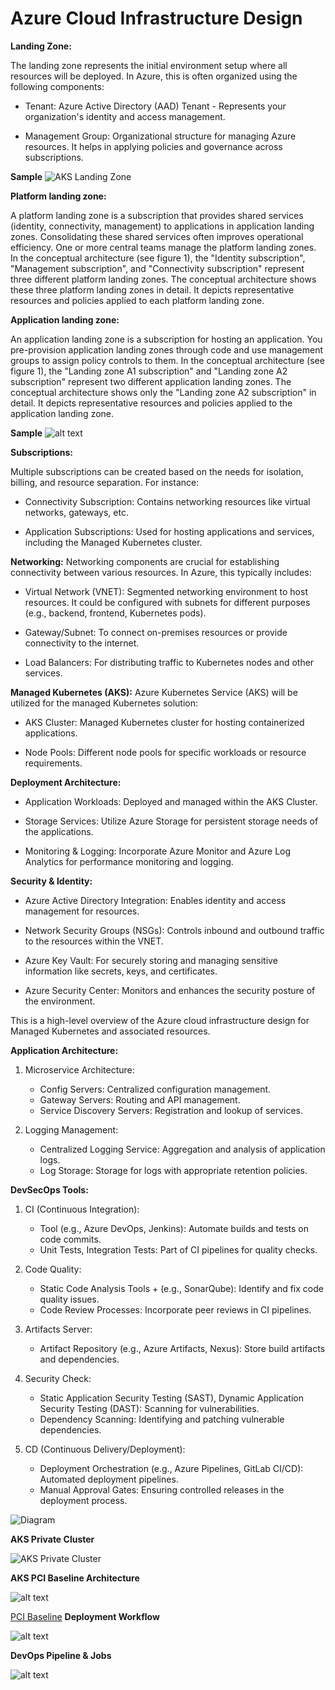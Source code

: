 
# Azure Cloud Infrastructure Design #

**Landing Zone:**

The landing zone represents the initial environment setup where all resources will be deployed. In Azure, this is often organized using the following components:

+ Tenant: Azure Active Directory (AAD) Tenant - Represents your organization's identity and access management.

+ Management Group: Organizational structure for managing Azure resources. It helps in applying policies and governance across subscriptions.

**Sample**
![AKS Landing Zone](./source/AKS_Landingzone.png)


**Platform landing zone:** 

A platform landing zone is a subscription that provides shared services (identity, connectivity, management) to applications in application landing zones. Consolidating these shared services often improves operational efficiency. One or more central teams manage the platform landing zones. In the conceptual architecture (see figure 1), the "Identity subscription", "Management subscription", and "Connectivity subscription" represent three different platform landing zones. The conceptual architecture shows these three platform landing zones in detail. It depicts representative resources and policies applied to each platform landing zone.

**Application landing zone:** 

An application landing zone is a subscription for hosting an application. You pre-provision application landing zones through code and use management groups to assign policy controls to them. In the conceptual architecture (see figure 1), the "Landing zone A1 subscription" and "Landing zone A2 subscription" represent two different application landing zones. The conceptual architecture shows only the "Landing zone A2 subscription" in detail. It depicts representative resources and policies applied to the application landing zone.

**Sample** 
![alt text](./source/management_group.png)

**Subscriptions:**

Multiple subscriptions can be created based on the needs for isolation, billing, and resource separation. For instance:

+ Connectivity Subscription: Contains networking resources like virtual networks, gateways, etc.

+ Application Subscriptions: Used for hosting applications and services, including the Managed Kubernetes cluster.

**Networking:**
Networking components are crucial for establishing connectivity between various resources. In Azure, this typically includes:

+ Virtual Network (VNET): Segmented networking environment to host resources. It could be configured with subnets for different purposes (e.g., backend, frontend, Kubernetes pods).

+ Gateway/Subnet: To connect on-premises resources or provide connectivity to the internet.

+ Load Balancers: For distributing traffic to Kubernetes nodes and other services.

**Managed Kubernetes (AKS):**
Azure Kubernetes Service (AKS) will be utilized for the managed Kubernetes solution:

+ AKS Cluster: Managed Kubernetes cluster for hosting containerized applications.

+ Node Pools: Different node pools for specific workloads or resource requirements.

**Deployment Architecture:**
+ Application Workloads: Deployed and managed within the AKS Cluster.

+ Storage Services: Utilize Azure Storage for persistent storage needs of the applications.

+ Monitoring & Logging: Incorporate Azure Monitor and Azure Log Analytics for performance monitoring and logging.

**Security & Identity:**

+ Azure Active Directory Integration: Enables identity and access management for resources.

+ Network Security Groups (NSGs): Controls inbound and outbound traffic to the resources within the VNET.

+ Azure Key Vault: For securely storing and managing sensitive information like secrets, keys, and certificates.

+ Azure Security Center: Monitors and enhances the security posture of the environment.

This is a high-level overview of the Azure cloud infrastructure design for Managed Kubernetes and associated resources.


**Application Architecture:**
1. Microservice Architecture:

    + Config Servers: Centralized configuration management.
    + Gateway Servers: Routing and API management.
    + Service Discovery Servers: Registration and lookup of services.
2. Logging Management:

    + Centralized Logging Service: Aggregation and analysis of application logs.
    + Log Storage: Storage for logs with appropriate retention policies.

**DevSecOps Tools:**
1. CI (Continuous Integration):

    + Tool (e.g., Azure DevOps, Jenkins): Automate builds and tests on code commits.
    + Unit Tests, Integration Tests: Part of CI pipelines for quality checks.

2. Code Quality:

    + Static Code Analysis Tools + (e.g., SonarQube): 
    Identify and fix code quality issues.
    + Code Review Processes: Incorporate peer reviews in CI pipelines.

3. Artifacts Server:

    + Artifact Repository (e.g., Azure Artifacts, Nexus): 
Store build artifacts and dependencies.

4. Security Check:

    +  Static Application Security Testing (SAST), Dynamic Application Security Testing (DAST): Scanning for vulnerabilities.
    + Dependency Scanning: Identifying and patching vulnerable dependencies.
5. CD (Continuous Delivery/Deployment):

    + Deployment Orchestration (e.g., Azure Pipelines, GitLab CI/CD): Automated deployment pipelines.
    + Manual Approval Gates: Ensuring controlled releases in the deployment process.


![Diagram](./source/Deployment_Architecture.jpeg)

**AKS Private Cluster**

![AKS Private Cluster](./source/AKS-private-cluster.jpg)


**AKS PCI Baseline Architecture**

![alt text](https://camo.githubusercontent.com/bff2c59f8c39ff5fdde854e92f22bf6cb8be96da065fa0c6fe8c540b5400e6b0/68747470733a2f2f6c6561726e2e6d6963726f736f66742e636f6d2f617a7572652f6172636869746563747572652f7265666572656e63652d617263686974656374757265732f636f6e7461696e6572732f616b732f696d616765732f7365637572652d626173656c696e652d6172636869746563747572652e737667)

[PCI Baseline](https://github.com/mspnp/aks-baseline)
**Deployment Workflow**

![alt text](https://learn.microsoft.com/en-us/azure/architecture/guide/aks/media/aks-cicd-azure-pipelines-architecture.svg#lightbox)


**DevOps Pipeline & Jobs**

![alt text](https://miro.medium.com/v2/resize:fit:828/format:webp/1*KarJfifaVtnaR6PDyiEb-A.jpeg)

